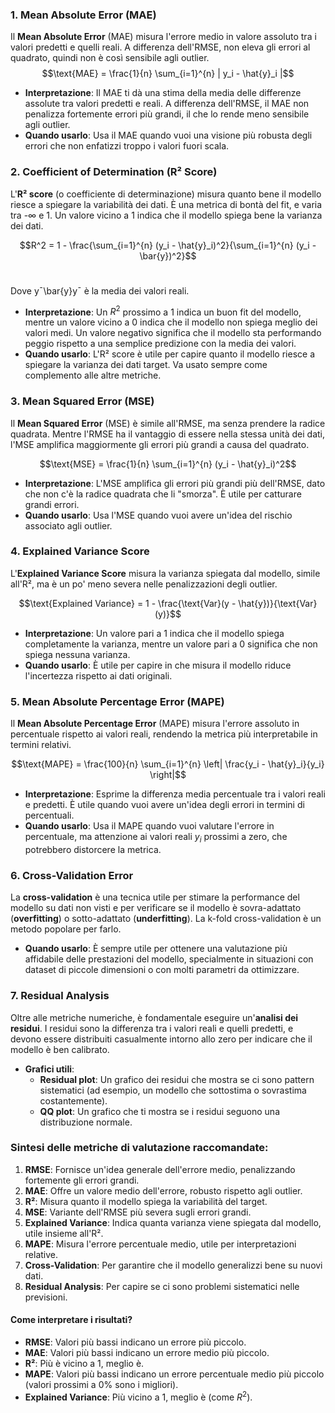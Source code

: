 ### 1. **Mean Absolute Error (MAE)**

Il **Mean Absolute Error** (MAE) misura l'errore medio in valore assoluto tra i valori predetti e quelli reali. A differenza dell'RMSE, non eleva gli errori al quadrato, quindi non è così sensibile agli outlier.
$$\text{MAE} = \frac{1}{n} \sum_{i=1}^{n} | y_i - \hat{y}_i |$$

- **Interpretazione**: Il MAE ti dà una stima della media delle differenze assolute tra valori predetti e reali. A differenza dell'RMSE, il MAE non penalizza fortemente errori più grandi, il che lo rende meno sensibile agli outlier.
- **Quando usarlo**: Usa il MAE quando vuoi una visione più robusta degli errori che non enfatizzi troppo i valori fuori scala.

### 2. **Coefficient of Determination (R² Score)**

L'**R² score** (o coefficiente di determinazione) misura quanto bene il modello riesce a spiegare la variabilità dei dati. È una metrica di bontà del fit, e varia tra -∞ e 1. Un valore vicino a 1 indica che il modello spiega bene la varianza dei dati.

$$R^2 = 1 - \frac{\sum_{i=1}^{n} (y_i - \hat{y}_i)^2}{\sum_{i=1}^{n} (y_i - \bar{y})^2}$$​

Dove yˉ\bar{y}yˉ​ è la media dei valori reali.

- **Interpretazione**: Un $R^2$ prossimo a 1 indica un buon fit del modello, mentre un valore vicino a 0 indica che il modello non spiega meglio dei valori medi. Un valore negativo significa che il modello sta performando peggio rispetto a una semplice predizione con la media dei valori.
- **Quando usarlo**: L'R² score è utile per capire quanto il modello riesce a spiegare la varianza dei dati target. Va usato sempre come complemento alle altre metriche.

### 3. **Mean Squared Error (MSE)**

Il **Mean Squared Error** (MSE) è simile all'RMSE, ma senza prendere la radice quadrata. Mentre l'RMSE ha il vantaggio di essere nella stessa unità dei dati, l'MSE amplifica maggiormente gli errori più grandi a causa del quadrato.

$$\text{MSE} = \frac{1}{n} \sum_{i=1}^{n} (y_i - \hat{y}_i)^2$$

- **Interpretazione**: L'MSE amplifica gli errori più grandi più dell'RMSE, dato che non c'è la radice quadrata che li "smorza". È utile per catturare grandi errori.
- **Quando usarlo**: Usa l'MSE quando vuoi avere un'idea del rischio associato agli outlier.

### 4. **Explained Variance Score**

L'**Explained Variance Score** misura la varianza spiegata dal modello, simile all'R², ma è un po' meno severa nelle penalizzazioni degli outlier.

$$\text{Explained Variance} = 1 - \frac{\text{Var}(y - \hat{y})}{\text{Var}(y)}$$
- **Interpretazione**: Un valore pari a 1 indica che il modello spiega completamente la varianza, mentre un valore pari a 0 significa che non spiega nessuna varianza.
- **Quando usarlo**: È utile per capire in che misura il modello riduce l'incertezza rispetto ai dati originali.

### 5. **Mean Absolute Percentage Error (MAPE)**

Il **Mean Absolute Percentage Error** (MAPE) misura l'errore assoluto in percentuale rispetto ai valori reali, rendendo la metrica più interpretabile in termini relativi.

$$\text{MAPE} = \frac{100}{n} \sum_{i=1}^{n} \left| \frac{y_i - \hat{y}_i}{y_i} \right|$$
- **Interpretazione**: Esprime la differenza media percentuale tra i valori reali e predetti. È utile quando vuoi avere un'idea degli errori in termini di percentuali.
- **Quando usarlo**: Usa il MAPE quando vuoi valutare l'errore in percentuale, ma attenzione ai valori reali $y_i$​ prossimi a zero, che potrebbero distorcere la metrica.

### 6. **Cross-Validation Error**

La **cross-validation** è una tecnica utile per stimare la performance del modello su dati non visti e per verificare se il modello è sovra-adattato (**overfitting**) o sotto-adattato (**underfitting**). La k-fold cross-validation è un metodo popolare per farlo.

- **Quando usarlo**: È sempre utile per ottenere una valutazione più affidabile delle prestazioni del modello, specialmente in situazioni con dataset di piccole dimensioni o con molti parametri da ottimizzare.

### 7. **Residual Analysis**

Oltre alle metriche numeriche, è fondamentale eseguire un'**analisi dei residui**. I residui sono la differenza tra i valori reali e quelli predetti, e devono essere distribuiti casualmente intorno allo zero per indicare che il modello è ben calibrato.

- **Grafici utili**:
    - **Residual plot**: Un grafico dei residui che mostra se ci sono pattern sistematici (ad esempio, un modello che sottostima o sovrastima costantemente).
    - **QQ plot**: Un grafico che ti mostra se i residui seguono una distribuzione normale.

### Sintesi delle metriche di valutazione raccomandate:

1. **RMSE**: Fornisce un'idea generale dell'errore medio, penalizzando fortemente gli errori grandi.
2. **MAE**: Offre un valore medio dell'errore, robusto rispetto agli outlier.
3. **R²**: Misura quanto il modello spiega la variabilità del target.
4. **MSE**: Variante dell'RMSE più severa sugli errori grandi.
5. **Explained Variance**: Indica quanta varianza viene spiegata dal modello, utile insieme all'R².
6. **MAPE**: Misura l'errore percentuale medio, utile per interpretazioni relative.
7. **Cross-Validation**: Per garantire che il modello generalizzi bene su nuovi dati.
8. **Residual Analysis**: Per capire se ci sono problemi sistematici nelle previsioni.

#### Come interpretare i risultati?

- **RMSE**: Valori più bassi indicano un errore più piccolo.
- **MAE**: Valori più bassi indicano un errore medio più piccolo.
- **R²**: Più è vicino a 1, meglio è.
- **MAPE**: Valori più bassi indicano un errore percentuale medio più piccolo (valori prossimi a 0% sono i migliori).
- **Explained Variance**: Più vicino a 1, meglio è (come $R^2$).